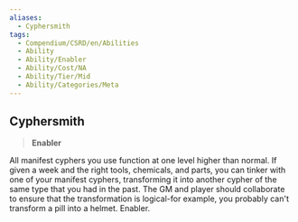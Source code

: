 ```yaml
---
aliases:
  - Cyphersmith
tags:
  - Compendium/CSRD/en/Abilities
  - Ability
  - Ability/Enabler
  - Ability/Cost/NA
  - Ability/Tier/Mid
  - Ability/Categories/Meta
---
```

  
    
## Cyphersmith    
>**Enabler**  
    
All manifest cyphers you use function at one level higher than normal. If given a week and the right tools, chemicals, and parts, you can tinker with one of your manifest cyphers, transforming it into another cypher of the same type that you had in the past. The GM and player should collaborate to ensure that the transformation is logical-for example, you probably can't transform a pill into a helmet. Enabler.